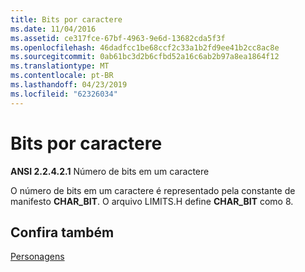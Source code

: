 ```yaml
---
title: Bits por caractere
ms.date: 11/04/2016
ms.assetid: ce317fce-67bf-4963-9e6d-13682cda5f3f
ms.openlocfilehash: 46dadfcc1be68ccf2c33a1b2fd9ee41b2cc8ac8e
ms.sourcegitcommit: 0ab61bc3d2b6cfbd52a16c6ab2b97a8ea1864f12
ms.translationtype: MT
ms.contentlocale: pt-BR
ms.lasthandoff: 04/23/2019
ms.locfileid: "62326034"
---
```

# <a name="bits-per-character"></a>Bits por caractere

**ANSI 2.2.4.2.1** Número de bits em um caractere

O número de bits em um caractere é representado pela constante de manifesto **CHAR_BIT**. O arquivo LIMITS.H define **CHAR_BIT** como 8.

## <a name="see-also"></a>Confira também

[Personagens](../c-language/characters.md)

